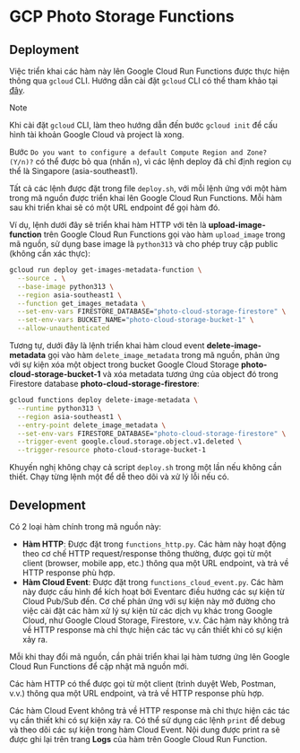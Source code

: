 # GCP Photo Storage Functions

## Deployment

Việc triển khai các hàm này lên Google Cloud Run Functions được thực hiện thông qua `gcloud` CLI. Hướng dẫn cài đặt `gcloud` CLI có thể tham khảo tại [đây](https://cloud.google.com/sdk/docs/install).

> [!NOTE]
> Khi cài đặt `gcloud` CLI, làm theo hướng dẫn đến bước `gcloud init` để cấu hình tài khoản Google Cloud và project là xong.
>
> Bước `Do you want to configure a default Compute Region and Zone? (Y/n)?` có thể được bỏ qua (nhấn `n`), vì các lệnh deploy đã chỉ định region cụ thể là Singapore (asia-southeast1).

Tất cả các lệnh được đặt trong file `deploy.sh`, với mỗi lệnh ứng với một hàm trong mã nguồn được triển khai lên Google Cloud Run Functions. Mỗi hàm sau khi triển khai sẽ có một URL endpoint để gọi hàm đó.

Ví dụ, lệnh dưới đây sẽ triển khai hàm HTTP với tên là **upload-image-function** trên Google Cloud Run Functions gọi vào hàm `upload_image` trong mã nguồn, sử dụng base image là `python313` và cho phép truy cập public (không cần xác thực):

```sh
gcloud run deploy get-images-metadata-function \
  --source . \
  --base-image python313 \
  --region asia-southeast1 \
  --function get_images_metadata \
  --set-env-vars FIRESTORE_DATABASE="photo-cloud-storage-firestore" \
  --set-env-vars BUCKET_NAME="photo-cloud-storage-bucket-1" \
  --allow-unauthenticated
```

Tương tự, dưới đây là lệnh triển khai hàm cloud event **delete-image-metadata** gọi vào hàm `delete_image_metadata` trong mã nguồn, phản ứng với sự kiện xóa một object trong bucket Google Cloud Storage **photo-cloud-storage-bucket-1** và xóa metadata tương ứng của object đó trong Firestore database **photo-cloud-storage-firestore**:

```sh
gcloud functions deploy delete-image-metadata \
  --runtime python313 \
  --region asia-southeast1 \
  --entry-point delete_image_metadata \
  --set-env-vars FIRESTORE_DATABASE="photo-cloud-storage-firestore" \
  --trigger-event google.cloud.storage.object.v1.deleted \
  --trigger-resource photo-cloud-storage-bucket-1
```

Khuyến nghị không chạy cả script `deploy.sh` trong một lần nếu không cần thiết. Chạy từng lệnh một để dễ theo dõi và xử lý lỗi nếu có.

## Development

Có 2 loại hàm chính trong mã nguồn này:

- **Hàm HTTP**: Được đặt trong `functions_http.py`. Các hàm này hoạt động theo cơ chế HTTP request/response thông thường, được gọi từ một client (browser, mobile app, etc.) thông qua một URL endpoint, và trả về HTTP response phù hợp.
- **Hàm Cloud Event**: Được đặt trong `functions_cloud_event.py`. Các hàm này được cấu hình để kích hoạt bởi Eventarc điều hướng các sự kiện từ Cloud Pub/Sub đến. Cơ chế phản ứng với sự kiện này mở đường cho việc cài đặt các hàm xử lý sự kiện từ các dịch vụ khác trong Google Cloud, như Google Cloud Storage, Firestore, v.v. Các hàm này không trả về HTTP response mà chỉ thực hiện các tác vụ cần thiết khi có sự kiện xảy ra.

Mỗi khi thay đổi mã nguồn, cần phải triển khai lại hàm tương ứng lên Google Cloud Run Functions để cập nhật mã nguồn mới.

Các hàm HTTP có thể được gọi từ một client (trình duyệt Web, Postman, v.v.) thông qua một URL endpoint, và trả về HTTP response phù hợp.

Các hàm Cloud Event không trả về HTTP response mà chỉ thực hiện các tác vụ cần thiết khi có sự kiện xảy ra. Có thể sử dụng các lệnh `print` để debug và theo dõi các sự kiện trong hàm Cloud Event. Nội dung được print ra sẽ được ghi lại trên trang **Logs** của hàm trên Google Cloud Run Function.
